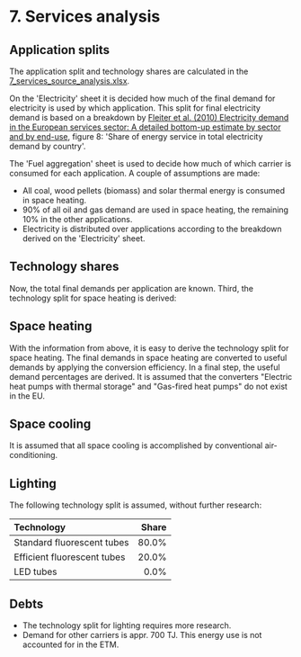# 7. Services analysis


## Application splits

The application split and technology shares are calculated in the [7_services_source_analysis.xlsx](7_services_source_analysis.xlsx). 

On the 'Electricity' sheet it is decided how much of the final demand for electricity is used by which application. This split for final electricity demand is based on a breakdown by [Fleiter et al. (2010) Electricity demand in the European services sector: A detailed bottom-up estimate by sector and by end-use](https://www.google.nl/url?sa=t&rct=j&q=&esrc=s&source=web&cd=1&cad=rja&uact=8&ved=0CCAQFjAA&url=http%3A%2F%2Fwww.isi.fraunhofer.de%2Fisi-wAssets%2Fdocs%2Fe%2Fde%2Fpublikationen%2FIEECB__10_No50_Final_2.pdf&ei=YhqxU-jzFoHSOff7gYgB&usg=AFQjCNHFhhsCr383s_KlO6h5r0Npk6qOEg&bvm=bv.69837884,d.ZWU), figure 8: 'Share of energy service in total electricity demand by country'.

The 'Fuel aggregation' sheet is used to decide how much of which carrier is consumed for each application. A couple of assumptions are made:

- All coal, wood pellets (biomass) and solar thermal energy is consumed in space heating.
- 90% of all oil and gas demand are used in space heating, the remaining 10% in the other applications.
- Electricity is distributed over applications according to the breakdown derived on the 'Electricity' sheet.


## Technology shares

Now, the total final demands per application are known. Third, the technology split for space heating is derived:


## Space heating

With the information from above, it is easy to derive the technology split for space heating. The final demands in space heating are converted to useful demands by applying the conversion efficiency. In a final step, the useful demand percentages are derived. It is assumed that the converters "Electric heat pumps with thermal storage" and "Gas-fired heat pumps" do not exist in the EU.


## Space cooling

It is assumed that all space cooling is accomplished by conventional air-conditioning.


## Lighting

The following technology split is assumed, without further research:

| Technology                  | Share |
| :-------------------------- | ----: |
| Standard fluorescent tubes  | 80.0% |
| Efficient fluorescent tubes | 20.0% |
| LED tubes                   |  0.0% |


## Debts

- The technology split for lighting requires more research.
- Demand for other carriers is appr. 700 TJ. This energy use is not accounted for in the ETM.

